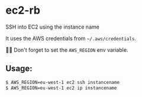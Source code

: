 # ec2-rb
SSH into EC2 using the instance name

It uses the AWS credentials from `~/.aws/credentials`.

☝🏻 Don't forget to set the `AWS_REGION` env variable.

## Usage:

```sh
$ AWS_REGION=eu-west-1 ec2 ssh instancename
$ AWS_REGION=eu-west-1 ec2 ip instancename
```
